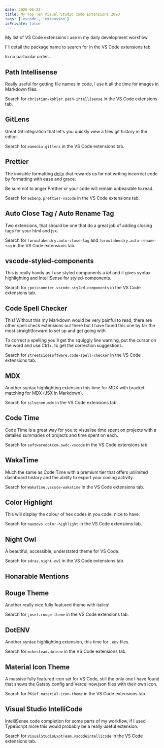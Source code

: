 ```yaml
---
date: 2020-06-22
title: My Top Ten Visual Studio Code Extensions 2020
tags: ['vscode', 'extension']
isPrivate: false
---
```


My list of VS Code extensions I use in my daily development workflow.

I'll detail the package name to search for in the VS Code extensions
tab.

In no particular order...

## Path Intellisense

Really useful for getting file names in code, I use it all the time
for images in Markdown files.

Search for `christian-kohler.path-intellisense` in the VS Code
extensions tab.

## GitLens

Great Git integration that let's you quickly view a files git history
in the editor.

Search for `eamodio.gitlens` in the VS Code extensions tab.

## Prettier

The invisible formatting [deity] that rewards us for not writing
incorrect code by formatting with ease and grace.

Be sure not to anger Prettier or your code will remain unbearable to
read.

Search for `esbenp.prettier-vscode` in the VS Code extensions tab.

## Auto Close Tag / Auto Rename Tag

Two extensions, that should be one that do a great job of adding
closing tags for your html and jsx.

Search for `formulahendry.auto-close-tag` and
`formulahendry.auto-rename-tag` in the VS Code extensions tab.

## vscode-styled-components

This is really handy as I use styled components a _lot_ and it gives
syntax highlighting and IntelliSense for styled-components.

Search for `jpoissonnier.vscode-styled-components` in the VS Code
extensions tab.

## Code Spell Checker

This! Without this my Markdown would be very painful to read, there
are other spell check extensions out there but I have found this one
by far the most straightforward to set up and get going with.

To correct a spelling you'll get the squiggly line warning, put the
cursor on the word and use Ctrl+. to get the correction suggestions.

Search for `streetsidesoftware.code-spell-checker` in the VS Code
extensions tab.

## MDX

Another syntax highlighting extension this time for MDX with bracket
matching for MDX (JSX in Markdown).

Search for `silvenon.mdx` in the VS Code extensions tab.

## Code Time

Code Time is a great way for you to visualise time spent on projects
with a detailed summaries of projects and time spent on each.

Search for `softwaredotcom.swdc-vscode` in the VS Code extensions tab.

## WakaTime

Much the same as Code Time with a premium tier that offers unlimited
dashboard history and the ability to export your coding activity.

Search for `WakaTime.vscode-wakatime` in the VS Code extensions tab.

## Color Highlight

This will display the colour of hex codes in you code. nice to have.

Search for `naumovs.color-highlight` in the VS Code extensions tab.

## Night Owl

A beautiful, accessible, understated theme for VS Code.

Search for `sdras.night-owl` in the VS Code extensions tab.

## Honarable Mentions

## Rouge Theme

Another really nice fully featured theme with italics!

Search for `josef.rouge-theme` in the VS Code extensions tab.

## DotENV

Another syntax highlighting extension, this time for `.env` files.

Search for `mikestead.dotenv` in the VS Code extensions tab.

## Material Icon Theme

A massive fully featured icon set for VS Code, still the only one I
have found that shows the Gatsby config and Vercel now.json files with
their own icon.

Search for `PKief.material-icon-theme` in the VS Code extensions tab.

## Visual Studio IntelliCode

IntelliSense code completion for some parts of my workflow, if I used
TypeScript more this would probably be a really useful extension.

Search for `VisualStudioExptTeam.vscodeintellicode` in the VS Code
extensions tab.

<!-- Links -->

[deity]: https://en.wikipedia.org/wiki/Deity
